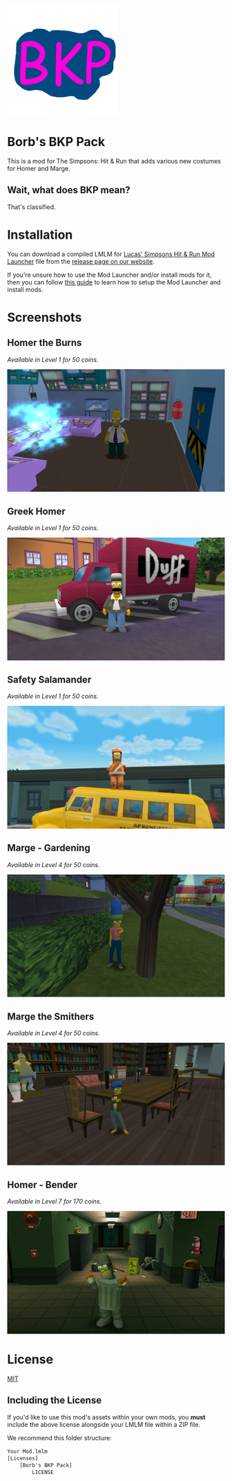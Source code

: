 ![Mod Icon](https://github.com/donutteam/borbs-bkp-pack/blob/main/Mods/Borb's%20BKP%20Pack/Icon.png)

# Borb's BKP Pack
This is a mod for The Simpsons: Hit & Run that adds various new costumes for Homer and Marge.

## Wait, what does BKP mean?
That's classified.

# Installation
You can download a compiled LMLM for [Lucas' Simpsons Hit & Run Mod Launcher](https://donutteam.com/releases/view/lucas-mod-launcher) file from the [release page on our website](https://donutteam.com/releases/view/donut-mod-3).

If you're unsure how to use the Mod Launcher and/or install mods for it, then you can follow [this guide](https://docs.donutteam.com/docs/lucasmodlauncher/setup) to learn how to setup the Mod Launcher and install mods.

# Screenshots
## Homer the Burns

*Available in Level 1 for 50 coins.*

![Homer the Burns](https://github.com/donutteam/borbs-bkp-pack/blob/main/Promotional/Screenshots/screenshot1.png)

## Greek Homer

*Available in Level 1 for 50 coins.*

![Greek Homer](https://github.com/donutteam/borbs-bkp-pack/blob/main/Promotional/Screenshots/screenshot2.png)

## Safety Salamander

*Available in Level 1 for 50 coins.*

![Safety Salamander](https://github.com/donutteam/borbs-bkp-pack/blob/main/Promotional/Screenshots/screenshot3.png)

## Marge - Gardening

*Available in Level 4 for 50 coins.*

![Marge - Gardening](https://github.com/donutteam/borbs-bkp-pack/blob/main/Promotional/Screenshots/screenshot4.png)

## Marge the Smithers

*Available in Level 4 for 50 coins.*

![Marge the Smithers](https://github.com/donutteam/borbs-bkp-pack/blob/main/Promotional/Screenshots/screenshot5.png)

## Homer - Bender

*Available in Level 7 for 170 coins.*

![Homer - Bender](https://github.com/donutteam/borbs-bkp-pack/blob/main/Promotional/Screenshots/screenshot6.png)

# License
[MIT](LICENSE)

## Including the License
If you'd like to use this mod's assets within your own mods, you **must** include the above license alongside your LMLM file within a ZIP file.

We recommend this folder structure:

```
Your Mod.lmlm
[Licenses]
	[Borb's BKP Pack]
		LICENSE
```
